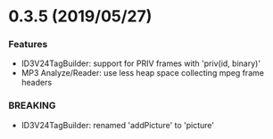 <a name="0.3.5"></a>
# 0.3.5 (2019/05/27)

### Features
* ID3V24TagBuilder: support for PRIV frames with 'priv(id, binary)'
* MP3 Analyze/Reader: use less heap space collecting mpeg frame headers

### BREAKING
* ID3V24TagBuilder: renamed 'addPicture' to 'picture'
